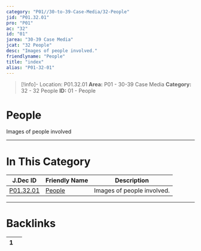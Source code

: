 ```yaml
---
category: "P01//30-to-39-Case-Media/32-People"
jid: "P01.32.01"
pro: "P01"
ac: "32"
id: "01"
jarea: "30-39 Case Media"
jcat: "32 People"
desc: "Images of people involved."
friendlyname: "People"
title: "index"
alias: "P01-32-01"
---
```

>[!info]- Location: P01.32.01
>**Area:** P01 - 30-39 Case Media
>**Category:** 32 - 32 People
>**ID:** 01 - People

# People

Images of people involved
 


---
# In This Category

| J.Dec ID                                                                 | Friendly Name                                                         | Description                |
| ------------------------------------------------------------------------ | --------------------------------------------------------------------- | -------------------------- |
| [P01.32.01](index.md) | [People](index.md) | Images of people involved. |


---
# Backlinks
<div><table class="dataview table-view-table"><thead class="table-view-thead"><tr class="table-view-tr-header"><th class="table-view-th"><span></span><span class="dataview small-text">1</span></th><th class="table-view-th"><span></span></th></tr></thead><tbody class="table-view-tbody"></tbody></table></div>